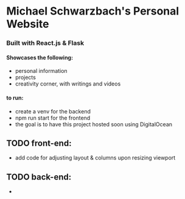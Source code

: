 # Michael Schwarzbach's Personal Website
### Built with React.js & Flask

#### Showcases the following:
* personal information
* projects
* creativity corner, with writings and videos


#### to run:
* create a venv for the backend
* npm run start for the frontend 
* the goal is to have this project hosted soon using DigitalOcean


## TODO front-end:
 * add code for adjusting layout & columns upon resizing viewport

## TODO back-end:
 * 